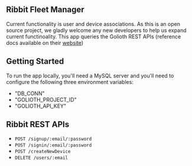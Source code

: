 ## Ribbit Fleet Manager
Current functionality is user and device associations. As this is an open source project, we gladly welcome any new developers to help us expand current functinoality. This app queries the Golioth REST APIs (reference docs available on their [website](https://docs.golioth.io/reference))

## Getting Started
To run the app locally, you'll need a MySQL server and you'll need to configure the following three environment variables:
* "DB_CONN"
* "GOLIOTH_PROJECT_ID"
* "GOLIOTH_API_KEY"

## Ribbit REST APIs
* `POST /signup/:email/:password`
* `POST /signin/:email/:password`
* `POST /createNewDevice`
* `DELETE /users/:email`